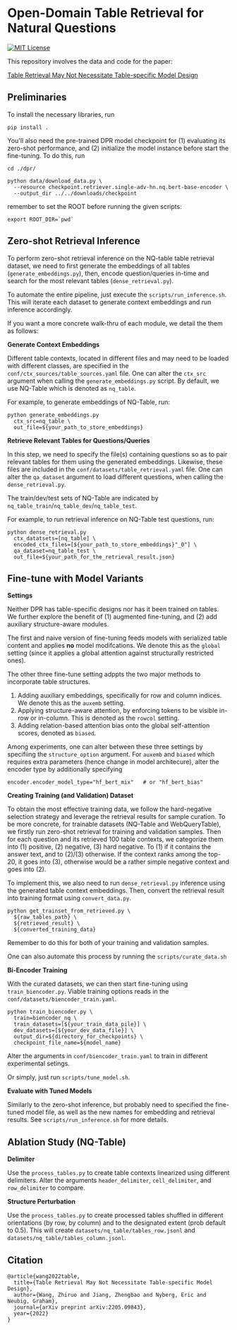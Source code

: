 # Open-Domain Table Retrieval for Natural Questions

<a href="https://github.com/pytorch/fairseq/blob/main/LICENSE"><img alt="MIT License" src="https://img.shields.io/badge/license-MIT-blue.svg" /></a>

This repository involves the data and code for the paper:

[Table Retrieval May Not Necessitate Table-specific Model Design](https://arxiv.org/pdf/2205.09843.pdf)


## Preliminaries 
To install the necessary libraries, run 
```
pip install . 
```
You'll also need the pre-trained DPR model checkpoint for (1) evaluating its zero-shot performance, and (2) initialize the model instance before start the fine-tuning. 
To do this, run 
```
cd ./dpr/ 

python data/download_data.py \
  --resource checkpoint.retriever.single-adv-hn.nq.bert-base-encoder \
  --output_dir ../../downloads/checkpoint
```

remember to set the ROOT before running the given scripts: 
```
export ROOT_DIR=`pwd`
```


## Zero-shot Retrieval Inference 
To perform zero-shot retrieval inference on the NQ-table table retrieval dataset, we need to first generate the embeddings of all tables (`generate_embeddings.py`), then, encode question/queries in-time and search for the most relevant tables (`dense_retrieval.py`). 

To automate the entire pipeline, just execute the `scripts/run_inference.sh`. This will iterate each dataset to generate context embeddings and run inference accordingly. 

If you want a more concrete walk-thru of each module, we detail the them as follows: 

**Generate Context Embeddings**

Different table contexts, located in different files and may need to be loaded with different classes, are specified in the `conf/ctx_sources/table_sources.yaml` file. One can alter the `ctx_src` argument when calling the `generate_embeddings.py` script. 
By default, we use NQ-Table which is denoted as `nq_table`. 

For example, to generate embeddings of NQ-Table, run: 
```
python generate_embeddings.py 
  ctx_src=nq_table \
  out_file=${your_path_to_store_embeddings} 
```


**Retrieve Relevant Tables for Questions/Queries** 

In this step, we need to specify the file(s) containing questions so as to pair relevant tables for them using the generated embeddings. 
Likewise, these files are included in the `conf/datasets/table_retrieval.yaml` file. One can alter the `qa_dataset` argument to load different questions, when calling the `dense_retrieval.py`. 

The train/dev/test sets of NQ-Table are indicated by `nq_table_train`/`nq_table_dev`/`nq_table_test`. 

For example, to run retrieval inference on NQ-Table test questions, run: 
```
python dense_retrieval.py 
  ctx_datatsets=[nq_table] \
  encoded_ctx_files=[${your_path_to_store_embeddings}"_0"] \
  qa_dataset=nq_table_test \
  out_file=${your_path_for_the_retrieval_result.json} 
```


## Fine-tune with Model Variants 

**Settings**

Neither DPR has table-specific designs nor has it been trained on tables. 
We further explore the benefit of (1) augmented fine-tuning, and (2) add auxiliary structure-aware modules. 

The first and naive version of fine-tuning feeds models with serialized table content and applies **no** model modifcations. We denote this as the `global` setting (since it applies a global attention against structurally restricted ones). 

The other three fine-tune setting adppts the two major methods to incorporate table structures. 
1. Adding auxiliary embeddings, specifically for row and column indices. We denote this as the `auxemb` setting. 
2. Applying structure-aware attention, by enforcing tokens to be visible in-row or in-column. This is denoted as the `rowcol` setting. 
3. Adding relation-based attention bias onto the global self-attention scores, denoted as `biased`. 

Among experiments, one can alter between these three settings by specifiing the `structure_option` argument. 
For `auxemb` and `biased` which requires extra parameters (hence change in model architecure), alter the encoder type by additionally specifying
```
encoder.encoder_model_type="hf_bert_mix"   # or "hf_bert_bias"
```


**Creating Training (and Validation) Dataset**

To obtain the most effective training data, we follow the hard-negative selection strategy and leverage the retrieval results for sample curation. To be more concrete, for trainable datasets (NQ-Table and WebQueryTable), we firstly run zero-shot retrieval for training and validation samples. Then for each question and its retrieved 100 table contexts, we categorize them into (1) positive, (2) negative, (3) hard negative. To (1) if it contains the answer text, and to (2)/(3) otherwise. If the context ranks among the top-20, it goes into (3), otherwise would be a rather simple negative context and goes into (2). 

To implement this, we also need to run `dense_retrieval.py` inference using the generated table context embeddings. 
Then, convert the retrieval result into training format using `convert_data.py`. 
```
python get_trainset_from_retrieved.py \
  ${raw_tables_path} \
  ${retrieved_result} \
  ${converted_training_data}  
```
Remember to do this for both of your training and validation samples. 

One can also automate this process by running the `scripts/curate_data.sh`


**Bi-Encoder Training**

With the curated datasets, we can then start fine-tuning using `train_biencoder.py`. Viable training options reads in the `conf/datasets/biencoder_train.yaml`. 

```
python train_biencoder.py \
  train=biencoder_nq \
  train_datasets=[${your_train_data_pile}] \
  dev_datasets=[${your_dev_data_file}] \
  output_dir=${directory_for_checkpoints} \
  checkpoint_file_name=${model_name}
```
Alter the arguments in `conf/biencoder_train.yaml` to train in different experimental setings. 

Or simply, just run `scripts/tune_model.sh`.


**Evaluate with Tuned Models**

Similarly to the zero-shot inference, but probably need to specified the fine-tuned model file, as well as the new names for embedding and retrieval results. See `scripts/run_inference.sh` for more details. 



## Ablation Study (NQ-Table)
**Delimiter**

Use the `process_tables.py` to create table contexts linearized using different delimiters. 
Alter the arguments `header_delimiter`, `cell_delimiter`, and `row_delimiter` to compare. 

**Structure Perturbation**

Use the `process_tables.py` to create processed tables shuffled in different orientations (by row, by column) and to the designated extent (prob default to 0.5). This will create `datasets/nq_table/tables_row.jsonl` and `datasets/nq_table/tables_column.jsonl`. 


## Citation

```
@article{wang2022table,
  title={Table Retrieval May Not Necessitate Table-specific Model Design},
  author={Wang, Zhiruo and Jiang, Zhengbao and Nyberg, Eric and Neubig, Graham},
  journal={arXiv preprint arXiv:2205.09843},
  year={2022}
}
```
